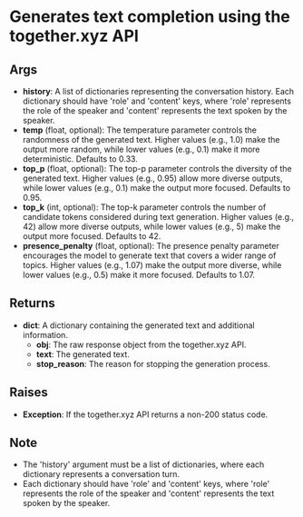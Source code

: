 # Generates text completion using the together.xyz API

## Args

- **history**: A list of dictionaries representing the conversation history. Each dictionary should have 'role' and 'content' keys, where 'role' represents the role of the speaker and 'content' represents the text spoken by the speaker.
- **temp** (float, optional): The temperature parameter controls the randomness of the generated text. Higher values (e.g., 1.0) make the output more random, while lower values (e.g., 0.1) make it more deterministic. Defaults to 0.33.
- **top_p** (float, optional): The top-p parameter controls the diversity of the generated text. Higher values (e.g., 0.95) allow more diverse outputs, while lower values (e.g., 0.1) make the output more focused. Defaults to 0.95.
- **top_k** (int, optional): The top-k parameter controls the number of candidate tokens considered during text generation. Higher values (e.g., 42) allow more diverse outputs, while lower values (e.g., 5) make the output more focused. Defaults to 42.
- **presence_penalty** (float, optional): The presence penalty parameter encourages the model to generate text that covers a wider range of topics. Higher values (e.g., 1.07) make the output more diverse, while lower values (e.g., 0.5) make it more focused. Defaults to 1.07.

## Returns

- **dict**: A dictionary containing the generated text and additional information.
    - **obj**: The raw response object from the together.xyz API.
    - **text**: The generated text.
    - **stop_reason**: The reason for stopping the generation process.

## Raises

- **Exception**: If the together.xyz API returns a non-200 status code.

## Note

- The 'history' argument must be a list of dictionaries, where each dictionary represents a conversation turn.
- Each dictionary should have 'role' and 'content' keys, where 'role' represents the role of the speaker and 'content' represents the text spoken by the speaker.